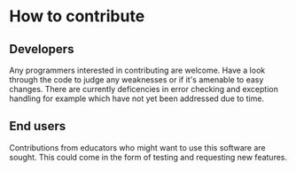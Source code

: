 # How to contribute

## Developers

Any programmers interested in contributing are welcome. Have a look through the code to judge any weaknesses or
if it's amenable to easy changes. There are currently deficencies in error checking and exception handling 
for example which have not yet been addressed due to time.

## End users

Contributions from educators who might want to use this software are sought. This could come in the form of testing and
requesting new features.
